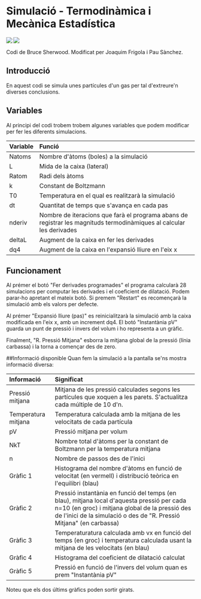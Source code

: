 # Simulació - Termodinàmica i Mecànica Estadística
<img align="left" src="https://img.shields.io/badge/Termodinàmica-Simulació-yellow"> <img align="left" src="https://img.shields.io/badge/Llenguatge-Python-blue"> <br>


Codi de Bruce Sherwood. Modificat per Joaquim Frigola i Pau Sànchez.

## Introducció
En aquest codi se simula unes partícules d'un gas per tal d'extreure'n diverses conclusions.

## Variables
Al principi del codi trobem trobem algunes variables que podem modificar per fer les diferents simulacions.

| Variable | Funció                                                                                                               |
| :----- | :------------------------------------------------------------------------------------------------------------------- |
| Natoms   | Nombre d'àtoms (boles) a la simulació                                                                                |
| L        | Mida de la caixa (lateral)                                                                                           |
| Ratom    | Radi dels àtoms                                                                                                      |
| k        | Constant de Boltzmann                                                                                                |
| T0       | Temperatura en el qual es realitzarà la simulació                                                                    |
| dt       | Quantitat de temps que s'avança en cada pas                                                                          |
| nderiv   | Nombre de iteracions que farà el programa abans de registrar les magnituds termodinàmiques al calcular les derivades |
| deltaL   | Augment de la caixa en fer les derivades                                                                             |
| dq4      | Augment de la caixa en l'expansió lliure  en l'eix x                                                                 |
## Funcionament
Al prémer el botó "Fer derivades programades" el programa calcularà 28 simulacions per computar les derivades i el coeficient de dilatació. Podem parar-ho apretant el mateix botó. Si premem "Restart" es recomençarà la simulació amb els valors per defecte.

Al prémer "Expansió lliure (pas)" es reinicialitzarà la simulació amb la caixa modificada en l'eix x, amb un increment dq4. El botó "Instantània pV" guarda un punt de pressió i invers del volum i ho representa a un gràfic.

Finalment, "R. Pressió Mitjana" esborra la mitjana global de la pressió (línia carbassa) i la torna a començar des de zero.

##Informació disponible
Quan fem la simulació a la pantalla se'ns mostra informació diversa:

| Informació          | Significat                                                                                                                                                                                                           |
| :------------------ | :------------------------------------------------------------------------------------------------------------------------------------------------------------------------------------------------------------------- |
| Pressió mitjana     | Mitjana de les pressió calculades segons les partícules que xoquen a les parets. S'actualitza cada múltiple de 10 d'n.                                                                                               |
| Temperatura mitjana | Temperatura calculada amb la mitjana de les velocitats de cada partícula                                                                                                                                             |
| pV                  | Pressió mitjana per volum                                                                                                                                                                                            |
| NkT                 | Nombre total d'àtoms per la constant de Boltzmann per la temperatura mitjana                                                                                                                                         |
| n                   | Nombre de passos des de l'inici                                                                                                                                                                                      |
| Gràfic 1            | Histograma del nombre d'àtoms en funció de velocitat (en vermell) i distribució teòrica en l'equilibri (blau)                                                                                                        |
| Gràfic 2            | Pressió instantània en funció del temps (en blau), mitjana local d'aquesta pressió per cada n=10 (en groc) i mitjana global de la pressió des de l'inici de la simulació o des de "R. Pressió Mitjana" (en carbassa) |
| Gràfic 3            | Temperaturatura calculada amb vx en funció del temps (en groc) i temperatura calculada usant la mitjana de les velocitats (en blau)                                                                                  |
| Gràfic 4            | Histograma del coeficient de dilatació calculat                                                                                                                                                                      |
| Gràfic 5     |   Pressió en funció de l'invers del volum quan es prem "Instantània pV"                                                                                                                |

Noteu que els dos últims gràfics poden sortir girats.

